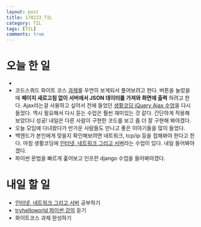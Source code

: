 ```yaml
---
layout: post
title: 170223_TIL
category: TIL
tags: [TIL]
comments: true
---
```

# 오늘 한 일
-
- 코드스쿼드 화이트 코스 [과제](https://github.com/Unini/codesquad/blob/master/web/assignments/assignment3/tabui/tabui.md)를 우연히 보게되서 풀어보려고 한다. 버튼을 눌렀을 때 __페이지 새로고침 없이 서버에서 JSON 데이터를 가져와 화면에 출력__ 하려고 한다. Ajax라는걸 사용하고 싶어서 전에 들었던 [생활코딩 jQuery Ajax 수업](https://opentutorials.org/course/1375/6851)을 다시 들었다. 역시 필요해서 다시 듣는 수업은 훨씬 재미있는 것 같다. 간단하게 적용해 보았더니 성공! 내일은 다른 사람이 구현한 코드를 보고 좀 더 잘 구현해 봐야겠다.
- 오늘 모임에 다녀왔다가 반가운 사람들도 만나고 좋은 이야기들을 많이 들었다.
- 백엔드가 본인에게 맞을지 확인해보려면 네트워크, tcp/ip 등을 접해봐야 한다고 한다. 마침 생활코딩에 [인터넷, 네트워크 그리고 서버](https://opentutorials.org/course/2598/14427)라는 수업이 있다. 내일 들어봐야겠다.
- 파이썬 문법을 빠르게 훑어보고 인프런 django 수업을 들어봐야겠다.

# 내일 할 일
- [인터넷, 네트워크 그리고 서버](https://opentutorials.org/course/2598/14427) 공부하기
- [tryhelloworld 파이썬 강의](http://tryhelloworld.co.kr/courses/%ED%8C%8C%EC%9D%B4%EC%8D%AC-%EC%9E%85%EB%AC%B8) 듣기
- 화이트코스 과제 완성하기
